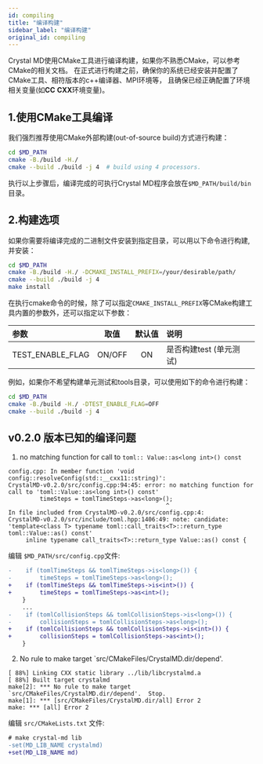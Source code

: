 ```yaml
---
id: compiling
title: "编译构建"
sidebar_label: "编译构建"
original_id: compiling
---
```


Crystal MD使用CMake工具进行编译构建，如果你不熟悉CMake，可以参考CMake的相关文档。
在正式进行构建之前，确保你的系统已经安装并配置了CMake工具、相符版本的c++编译器、MPI环境等，
且确保已经正确配置了环境相关变量(如**CC** **CXX**环境变量)。

## 1.使用CMake工具编译
我们强烈推荐使用CMake外部构建(out-of-source build)方式进行构建：
```bash
cd $MD_PATH
cmake -B./build -H./
cmake --build ./build -j 4  # build using 4 processors.
```
执行以上步骤后，编译完成的可执行Crystal MD程序会放在`$MD_PATH/build/bin`目录。

## 2.构建选项
如果你需要将编译完成的二进制文件安装到指定目录，可以用以下命令进行构建,并安装：
```bash
cd $MD_PATH
cmake -B./build -H./ -DCMAKE_INSTALL_PREFIX=/your/desirable/path/
cmake --build ./build -j 4
make install
```

在执行cmake命令的时候，除了可以指定`CMAKE_INSTALL_PREFIX`等CMake构建工具内置的参数外，还可以指定以下参数：

|  参数 | 取值 | 默认值  |  说明 |
| :-   | :-:  | :-:	| :-   |
| TEST_ENABLE_FLAG       | ON/OFF	| ON | 是否构建test (单元测试) |

例如，如果你不希望构建单元测试和tools目录，可以使用如下的命令进行构建：
```bash
cd $MD_PATH
cmake -B./build -H./ -DTEST_ENABLE_FLAG=OFF
cmake --build ./build -j 4
```

## v0.2.0 版本已知的编译问题
1.  no matching function for call to `toml:: Value::as<long int>() const`
```long
config.cpp: In member function 'void config::resolveConfig(std::__cxx11::string)':
CrystalMD-v0.2.0/src/config.cpp:94:45: error: no matching function for call to 'toml::Value::as<long int>() const'
         timeSteps = tomlTimeSteps->as<long>();
                                             ^
In file included from CrystalMD-v0.2.0/src/config.cpp:4:
CrystalMD-v0.2.0/src/include/toml.hpp:1406:49: note: candidate: 'template<class T> typename toml::call_traits<T>::return_type toml::Value::as() const'
     inline typename call_traits<T>::return_type Value::as() const {
```

编辑 `$MD_PATH/src/config.cpp`文件:
```diff
-    if (tomlTimeSteps && tomlTimeSteps->is<long>()) {
-        timeSteps = tomlTimeSteps->as<long>();
+    if (tomlTimeSteps && tomlTimeSteps->is<int>()) {
+        timeSteps = tomlTimeSteps->as<int>();
    }
    ...
-    if (tomlCollisionSteps && tomlCollisionSteps->is<long>()) {
-        collisionSteps = tomlCollisionSteps->as<long>();
+    if (tomlCollisionSteps && tomlCollisionSteps->is<int>()) {
+        collisionSteps = tomlCollisionSteps->as<int>();
    }

```

2. No rule to make target `src/CMakeFiles/CrystalMD.dir/depend'.

```log
[ 88%] Linking CXX static library ../lib/libcrystalmd.a
[ 88%] Built target crystalmd
make[2]: *** No rule to make target `src/CMakeFiles/CrystalMD.dir/depend'.  Stop.
make[1]: *** [src/CMakeFiles/CrystalMD.dir/all] Error 2
make: *** [all] Error 2
```

编辑 `src/CMakeLists.txt` 文件:
```diff
# make crystal-md lib
-set(MD_LIB_NAME crystalmd)
+set(MD_LIB_NAME md)
```

